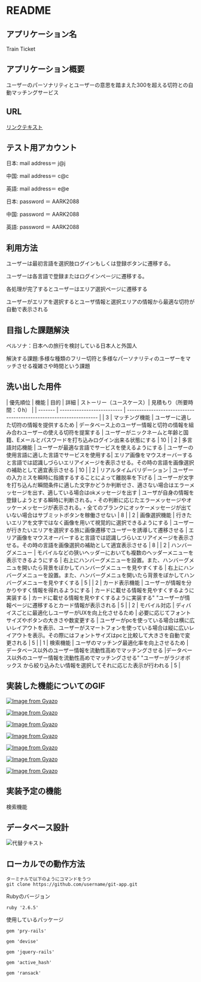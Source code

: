 # README

## アプリケーション名

Train Ticket

## アプリケーション概要

ユーザーのパーソナリティとユーザーの意思を踏まえた300を超える切符との自動マッチングサービス

## URL

[リンクテキスト](URL "タイトル")


## テスト用アカウント

日本: mail address＝ j@j

中国: mail address＝ c@c

英語: mail address＝ e@e

日本: password ＝ AARK2088	

中国: password ＝ AARK2088

英語: password ＝ AARK2088

## 利用方法

ユーザーは最初言語を選択肢ログインもしくは登録ボタンに遷移する。

ユーザーは各言語で登録またはログインページに遷移する。

各処理が完了するとユーザーはエリア選択ページに遷移する

ユーザーがエリアを選択するとユーザ情報と選択エリアの情報から最適な切符が自動で表示される

## 目指した課題解決

ペルソナ：日本への旅行を検討している日本人と外国人

解決する課題:多様な種類のフリー切符と多様なパーソナリティのユーザーをマッチさせる複雑さや時間という課題

## 洗い出した用件

| 優先順位 | 機能                        | 目的                                                                | 詳細 | ストーリー（ユースケース）| 見積もり（所要時間：０h） |
| ------- | -------------------------- | ------------------------------------------------------------------ |
| 3       | マッチング機能               | ユーザーに適した切符の情報を提供するため                                  | データベース上のユーザー情報と切符の情報を組み合わユーザーの使える切符を提案する | ユーザーがニックネームと年齢と国籍、Eメールとパスワードを打ち込みログイン出来る状態にする | 10 | 
| 2       | 多言語対応機能               | ユーザーが最適な言語でサービスを使えるようにする                           | ユーザーの使用言語に適した言語でサービスを使用する| エリア画像をマウスオーバーすると言語では認識しづらいエリアイメージを表示させる。その時の言語を画像選択の補助として適宜表示させる | 10 | 
| 2       | リアルタイムバリデーション     | ユーザーの入力ミスを瞬時に指摘するすることによって離脱率を下げる              | ユーザーが文字を打ち込んだ瞬間条件に適した文字かどうか判断せさ、適さない場合はエラーメッセージを出す、適している場合はokメッセージを出す | ユーザが自身の情報を登録しようとする瞬時に判断される。・その判断に応じたエラーメッセージやオッケーメッセージが表示される。・全てのブランクにオッケーメッセージが出ていない場合はサブミットボタンを稼働させない | 8 |
| 2       | 画像選択機能                 | 行きたいエリアを文字ではなく画像を用いて視覚的に選択できるようにする           | ユーザーが行きたいエリアを選択する旅に画像遷移でユーザーを誘導して遷移させる | エリア画像をマウスオーバーすると言語では認識しづらいエリアイメージを表示させる。その時の言語を画像選択の補助として適宜表示させる | 8 | 
| 2       | ハンバーグメニュー            | モバイルなどの狭いヘッダーにおいても複数のヘッダーメニューを表示できるようにする | 右上にハンバーグメニューを設置。また、ハンバーグメニュを開いたら背景をぼかしてハンバーグメニューを見やすくする | 右上にハンバーグメニューを設置。また、ハンバーグメニュを開いたら背景をぼかしてハンバーグメニューを見やすくする | 5 |
| 2       | カード表示機能               | ユーザーが情報を分かりやすく情報を得れるようにする                          | カードに載せる情報を見やすくするように実装する | カードに載せる情報を見やすくするように実装する"	"ユーザーが情報ページに遷移するとカード情報が表示される | 5 |
| 2       | モバイル対応                | ディバイスごとに最適化しユーザーがUXを向上化させるため                       | 必要に応じてフォントサイズやボタンの大きさや数変更する | ユーザーがpcを使っている場合は横に広いレイアウトを表示、ユーザーがスマートフォンを使っている場合は縦に広いレイアウトを表示。その際にはフォントサイズはpcと比較して大きさを自動で変更される | 5 |
| 1       | 検索機能                    | ユーザのマッチング最適化率を向上させるため                                 | データベース以外のユーザー情報を流動性高めでマッチングさせる |データベース以外のユーザー情報を流動性高めでマッチングさせる"	"ユーザーがラジオボックス から絞り込みたい情報を選択してそれに応じた表示が行われる | 5 |


## 実装した機能についてのGIF


[![Image from Gyazo](https://i.gyazo.com/91757ea1669f1dc8e8448c08e10b3a5e.gif)](https://gyazo.com/91757ea1669f1dc8e8448c08e10b3a5e)

[![Image from Gyazo](https://i.gyazo.com/e8218b825624e9f3eae1ad76b1c8e4e6.gif)](https://gyazo.com/e8218b825624e9f3eae1ad76b1c8e4e6)

[![Image from Gyazo](https://i.gyazo.com/a03133b293bd08ca8d39235979ad1620.gif)](https://gyazo.com/a03133b293bd08ca8d39235979ad1620)

[![Image from Gyazo](https://i.gyazo.com/2e12f8e0a3c772b11900d2d067e16b65.gif)](https://gyazo.com/2e12f8e0a3c772b11900d2d067e16b65)

[![Image from Gyazo](https://i.gyazo.com/00e73aa22e25f576aaacb9bf59651a62.gif)](https://gyazo.com/00e73aa22e25f576aaacb9bf59651a62)

[![Image from Gyazo](https://i.gyazo.com/a7228ed7b44602773463878169876884.gif)](https://gyazo.com/a7228ed7b44602773463878169876884)

[![Image from Gyazo](https://i.gyazo.com/81726889bea54e1ad1143f7f883d252e.gif)](https://gyazo.com/81726889bea54e1ad1143f7f883d252e)

## 実装予定の機能

検索機能

## データベース設計

![代替テキスト](train_ticket.png "ER図[train_ticket]")

## ローカルでの動作方法
  
	ターミナルで以下のようにコマンドをうつ
    git clone https://github.com/username/git-app.git
  Rubyのバージョン

    ruby '2.6.5'

  使用しているパッケージ

    gem 'pry-rails'

    gem 'devise'

    gem 'jquery-rails'

    gem 'active_hash'

    gem 'ransack'

